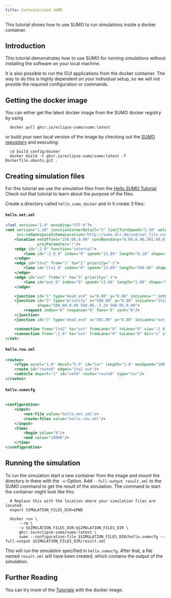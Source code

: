 ```yaml
---
title: Containerized SUMO
---
```


This tutorial shows how to use SUMO to run simulations inside a docker container.

## Introduction

This tutorial demonstrates how to use SUMO for running simulations without installing the software on your local machine.

It is also possible to run the GUI applications from the docker container.
The way to do this is highly dependent on your individual setup, so we will not provide the required configuration or commands.

## Getting the docker image

You can either get the latest docker image from the SUMO docker registry by using

```shell
  docker pull ghcr.io/eclipse-sumo/sumo:latest
```

or build your own local version of the image by checking out the [SUMO repository](https://github.com/eclipse-sumo/sumo) and executing:

```shell
  cd build_config/docker
  docker build -t ghcr.io/eclipse-sumo/sumo:latest -f Dockerfile.ubuntu.git .
```

## Creating simulation files

For this tutorial we use the simulation files from the [Hello SUMO Tutorial](Hello_SUMO.md).
Check out that tutorial to learn about the purpose of the files.

Create a directory called `hello_sumo_docker` and in it create 3 files:

#### `hello.net.xml`

```xml
<?xml version="1.0" encoding="UTF-8"?>
<net version="1.20" junctionCornerDetail="5" limitTurnSpeed="5.50" xmlns:xsi="http://www.w3.org/2001/XMLSchema-instance"
     xsi:noNamespaceSchemaLocation="http://sumo.dlr.de/xsd/net_file.xsd">
    <location netOffset="250.00,0.00" convBoundary="0.00,0.00,501.00,0.00" origBoundary="-250.00,0.00,251.00,0.00"
              projParameter="!"/>
    <edge id=":2_0" function="internal">
        <lane id=":2_0_0" index="0" speed="13.89" length="0.10" shape="500.00,-1.60 500.00,-1.60"/>
    </edge>
    <edge id="1to2" from="1" to="2" priority="-1">
        <lane id="1to2_0" index="0" speed="13.89" length="500.00" shape="0.00,-1.60 500.00,-1.60"/>
    </edge>
    <edge id="out" from="2" to="3" priority="-1">
        <lane id="out_0" index="0" speed="13.89" length="1.00" shape="500.00,-1.60 501.00,-1.60"/>
    </edge>

    <junction id="1" type="dead_end" x="0.00" y="0.00" incLanes="" intLanes="" shape="0.00,0.00 0.00,-3.20"/>
    <junction id="2" type="priority" x="500.00" y="0.00" incLanes="1to2_0" intLanes=":2_0_0"
              shape="500.00,0.00 500.00,-3.20 500.00,0.00">
        <request index="0" response="0" foes="0" cont="0"/>
    </junction>
    <junction id="3" type="dead_end" x="501.00" y="0.00" incLanes="out_0" intLanes="" shape="501.00,-3.20 501.00,0.00"/>

    <connection from="1to2" to="out" fromLane="0" toLane="0" via=":2_0_0" dir="s" state="M"/>
    <connection from=":2_0" to="out" fromLane="0" toLane="0" dir="s" state="M"/>
</net>
```

#### `hello.rou.xml`

```xml
<routes>
    <vType accel="1.0" decel="5.0" id="Car" length="2.0" maxSpeed="100.0" sigma="0.0"/>
    <route id="route0" edges="1to2 out"/>
    <vehicle depart="1" id="veh0" route="route0" type="Car"/>
</routes>
```

#### `hello.sumocfg`

```xml

<configuration>
    <input>
        <net-file value="hello.net.xml"/>
        <route-files value="hello.rou.xml"/>
    </input>
    <time>
        <begin value="0"/>
        <end value="10000"/>
    </time>
</configuration>
```

## Running the simulation

To run the simulation start a new container from the image and mount the directory in there with the `-v`-Option.
Add `--full-output result.xml` to the SUMO command to get the result of the simulation.
The command to start the container might look like this:

```shell
  # Replace this with the location where your simulation files are located.
  export SIMULATION_FILES_DIR=$PWD

  docker run \
      --rm \
      -v $SIMULATION_FILES_DIR:$SIMULATION_FILES_DIR \
      ghcr.io/eclipse-sumo/sumo:latest \
      sumo --configuration-file $SIMULATION_FILES_DIR/hello.sumocfg --full-output $SIMULATION_FILES_DIR/result.xml
```

This will run the simulation specified in `hello.sumocfg`.
After that, a file named `result.xml` will have been created, which contains the output of the simulation.

## Further Reading

You can try more of the [Tutorials](index.md) with the docker image.
